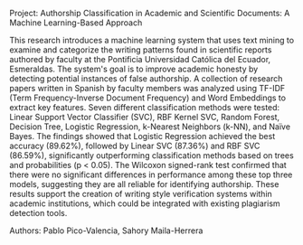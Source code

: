 Project: Authorship Classification in Academic and Scientific Documents: A Machine Learning-Based Approach

   This research introduces a machine learning system that uses text mining to examine and categorize the writing patterns found in scientific reports authored by faculty at the Pontificia Universidad Católica del Ecuador, Esmeraldas. The system's goal is to improve academic honesty by detecting potential instances of false authorship. A collection of research papers written in Spanish by faculty members was analyzed using TF-IDF (Term Frequency-Inverse Document Frequency) and Word Embeddings to extract key features. Seven different classification methods were tested: Linear Support Vector Classifier (SVC), RBF Kernel SVC, Random Forest, Decision Tree, Logistic Regression, k-Nearest Neighbors (k-NN), and Naïve Bayes. The findings showed that Logistic Regression achieved the best accuracy (89.62%), followed by Linear SVC (87.36%) and RBF SVC (86.59%), significantly outperforming classification methods based on trees and probabilities (p < 0.05). The Wilcoxon signed-rank test confirmed that there were no significant differences in performance among these top three models, suggesting they are all reliable for identifying authorship. These results support the creation of writing style verification systems within academic institutions, which could be integrated with existing plagiarism detection tools.
 
Authors: Pablo Pico-Valencia, Sahory Maila-Herrera
